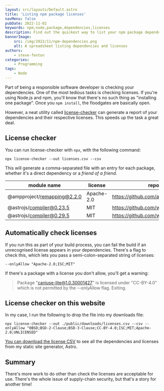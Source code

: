 ```yaml
---
layout: src/layouts/Default.astro
title: 'Listing npm package licenses'
navMenu: false
pubDate: 2022-11-02
keywords: npm,node,package,dependencies,licenses
description: Find out the quickest way to list your npm package dependencies and licenses.
bannerImage:
    src: /img/2022/11/npm-dependencies.png
    alt: A spreadsheet listing dependencies and licenses
authors:
    - steve-fenton
categories:
    - Programming
tags:
    - Node
---
```


Part of being a responsible software developer is checking your dependencies. One of the most tedious tasks is checking licenses. If you're using Node.js and npm, you'll know that there's no such thing as "installing one package". Once you `npm install`, the floodgates are basically open.

However, a neat utility called [license-checker](https://github.com/davglass/license-checker/) can generate a report of your dependencies and their respective licenses. This speeds up the task a great deal.

## License checker

You can run license-checker with `npx`, with the following command:

```
npx license-checker --out licenses.csv --csv
```

This will generate a comma-separated file with an entry for each package, whether it's a direct dependency or a *friend of a friend*.

| module name                 | license    | repository                              |
|-----------------------------|------------|-----------------------------------------|
| @ampproject/remapping@2.2.0 | Apache-2.0 | https://github.com/ampproject/remapping |
| @astrojs/compiler@0.23.5    | MIT        | https://github.com/withastro/compiler   |
| @astrojs/compiler@0.29.5    | MIT        | https://github.com/withastro/compiler   |

## Automatically check licenses

If you run this as part of your build process, you can fail the build if an unrecognised license appears in your dependencies. There's a flag to check this, which lets you pass a semi-colon-separated string of licenses:

```
--onlyAllow "Apache-2.0;ISC;MIT" 
```

If there's a package with a license you don't allow, you'll get a warning:

> Package "caniuse-lite@1.0.30001427" is licensed under "CC-BY-4.0" which is not permitted by the --onlyAllow flag. Exiting.

## License checker on this website

In my case, I run the following to drop the file into my downloads file:

```
npx license-checker --out ./public/downloads/licenses.csv --csv --onlyAllow "0BSD;BSD-2-Clause;BSD-3-Clause;CC-BY-4.0;ISC;MIT;Apache-2.0;UNLICENSED"
```

[You can download the license CSV](/downloads/licenses.csv) to see all the dependencies and licenses from my static site generator, Astro.

## Summary

There's more work to do other than check the licenses are acceptable for use. There's the whole issue of supply-chain security, but that's a story for another time!